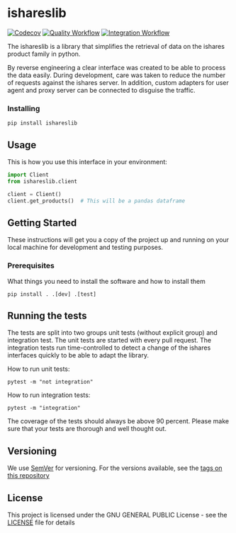 # ishareslib

[![Codecov](https://img.shields.io/codecov/c/github/iamfj/ishareslib?label=Code%20Coverage&logo=codecov&logoColor=fff)](https://codecov.io/gh/iamfj/ishareslib)
[![Quality Workflow](https://github.com/iamfj/ishareslib/actions/workflows/quality.yml/badge.svg)](https://github.com/iamfj/ishareslib/actions/workflows/quality.yml)
[![Integration Workflow](https://github.com/iamfj/ishareslib/actions/workflows/integrate.yml/badge.svg)](https://github.com/iamfj/ishareslib/actions/workflows/integrate.yml)

The ishareslib is a library that simplifies the retrieval of data on the ishares product family in python.

By reverse engineering a clear interface was created to be able to process the data easily. During development, care was
taken to reduce the number of requests against the ishares server. In addition, custom adapters for user agent and proxy
server can be connected to disguise the traffic.

### Installing

```shell
pip install ishareslib
```

## Usage

This is how you use this interface in your environment:

```python
import Client
from ishareslib.client

client = Client()
client.get_products()  # This will be a pandas dataframe
```

## Getting Started

These instructions will get you a copy of the project up and running on your local machine for development and testing
purposes.

### Prerequisites

What things you need to install the software and how to install them

```shell
pip install . .[dev] .[test]
```

## Running the tests

The tests are split into two groups unit tests (without explicit group) and integration test. The unit tests are started
with every pull request. The integration tests run time-controlled to detect a change of the ishares interfaces quickly
to be able to adapt the library.

How to run unit tests:

```shell
pytest -m "not integration"
```

How to run integration tests:

```shell
pytest -m "integration"
```

The coverage of the tests should always be above 90 percent. Please make sure that your tests are thorough and well
thought out.

## Versioning

We use [SemVer](http://semver.org/) for versioning. For the versions available, see
the [tags on this repository](https://github.com/iamfj/ishareslib/tags)

## License

This project is licensed under the GNU GENERAL PUBLIC License - see the [LICENSE](LICENSE) file for details
